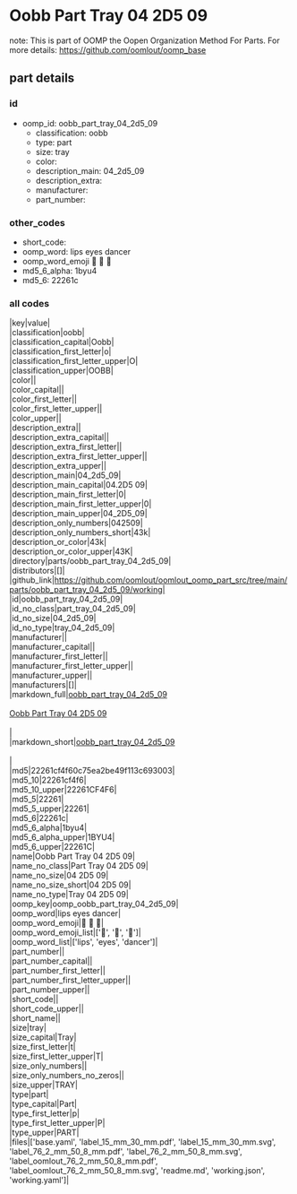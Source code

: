 # Oobb Part Tray 04 2D5 09  

note: This is part of OOMP the Oopen Organization Method For Parts. For more details: https://github.com/oomlout/oomp_base

##  part details





### id
* oomp_id: oobb_part_tray_04_2d5_09
  * classification: oobb
  * type: part
  * size: tray
  * color: 
  * description_main: 04_2d5_09
  * description_extra: 
  * manufacturer: 
  * part_number: 

### other_codes
* short_code: 
* oomp_word: lips eyes dancer
* oomp_word_emoji :lips: :eyes: :dancer:
* md5_6_alpha: 1byu4
* md5_6: 22261c

### all codes 
|key|value|  
|classification|oobb|  
|classification_capital|Oobb|  
|classification_first_letter|o|  
|classification_first_letter_upper|O|  
|classification_upper|OOBB|  
|color||  
|color_capital||  
|color_first_letter||  
|color_first_letter_upper||  
|color_upper||  
|description_extra||  
|description_extra_capital||  
|description_extra_first_letter||  
|description_extra_first_letter_upper||  
|description_extra_upper||  
|description_main|04_2d5_09|  
|description_main_capital|04.2D5 09|  
|description_main_first_letter|0|  
|description_main_first_letter_upper|0|  
|description_main_upper|04_2D5_09|  
|description_only_numbers|042509|  
|description_only_numbers_short|43k|  
|description_or_color|43k|  
|description_or_color_upper|43K|  
|directory|parts/oobb_part_tray_04_2d5_09|  
|distributors|[]|  
|github_link|https://github.com/oomlout/oomlout_oomp_part_src/tree/main/parts/oobb_part_tray_04_2d5_09/working|  
|id|oobb_part_tray_04_2d5_09|  
|id_no_class|part_tray_04_2d5_09|  
|id_no_size|04_2d5_09|  
|id_no_type|tray_04_2d5_09|  
|manufacturer||  
|manufacturer_capital||  
|manufacturer_first_letter||  
|manufacturer_first_letter_upper||  
|manufacturer_upper||  
|manufacturers|[]|  
|markdown_full|[oobb_part_tray_04_2d5_09](https://github.com/oomlout/oomlout_oomp_part_src/tree/main/parts/oobb_part_tray_04_2d5_09/working)<br>[](https://github.com/oomlout/oomlout_oomp_part_src/tree/main/parts/oobb_part_tray_04_2d5_09/working)<br>[Oobb Part Tray 04 2D5 09](https://github.com/oomlout/oomlout_oomp_part_src/tree/main/parts/oobb_part_tray_04_2d5_09/working)<br><br>|  
|markdown_short|[oobb_part_tray_04_2d5_09](https://github.com/oomlout/oomlout_oomp_part_src/tree/main/parts/oobb_part_tray_04_2d5_09/working)<br><br>|  
|md5|22261cf4f60c75ea2be49f113c693003|  
|md5_10|22261cf4f6|  
|md5_10_upper|22261CF4F6|  
|md5_5|22261|  
|md5_5_upper|22261|  
|md5_6|22261c|  
|md5_6_alpha|1byu4|  
|md5_6_alpha_upper|1BYU4|  
|md5_6_upper|22261C|  
|name|Oobb Part Tray 04 2D5 09|  
|name_no_class|Part Tray 04 2D5 09|  
|name_no_size|04 2D5 09|  
|name_no_size_short|04 2D5 09|  
|name_no_type|Tray 04 2D5 09|  
|oomp_key|oomp_oobb_part_tray_04_2d5_09|  
|oomp_word|lips eyes dancer|  
|oomp_word_emoji|:lips: :eyes: :dancer:|  
|oomp_word_emoji_list|[':lips:', ':eyes:', ':dancer:']|  
|oomp_word_list|['lips', 'eyes', 'dancer']|  
|part_number||  
|part_number_capital||  
|part_number_first_letter||  
|part_number_first_letter_upper||  
|part_number_upper||  
|short_code||  
|short_code_upper||  
|short_name||  
|size|tray|  
|size_capital|Tray|  
|size_first_letter|t|  
|size_first_letter_upper|T|  
|size_only_numbers||  
|size_only_numbers_no_zeros||  
|size_upper|TRAY|  
|type|part|  
|type_capital|Part|  
|type_first_letter|p|  
|type_first_letter_upper|P|  
|type_upper|PART|  
|files|['base.yaml', 'label_15_mm_30_mm.pdf', 'label_15_mm_30_mm.svg', 'label_76_2_mm_50_8_mm.pdf', 'label_76_2_mm_50_8_mm.svg', 'label_oomlout_76_2_mm_50_8_mm.pdf', 'label_oomlout_76_2_mm_50_8_mm.svg', 'readme.md', 'working.json', 'working.yaml']|  
